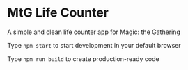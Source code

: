 # MtG Life Counter

A simple and clean life counter app for Magic: the Gathering

Type `npm start` to start development in your default browser

Type `npm run build` to create production-ready code
